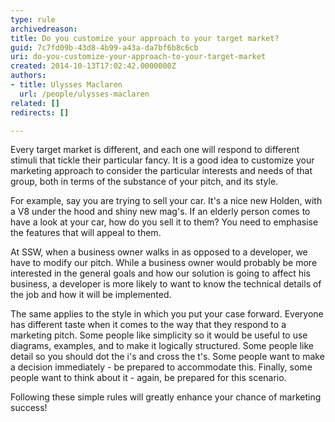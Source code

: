```yaml
---
type: rule
archivedreason: 
title: Do you customize your approach to your target market?
guid: 7c7fd09b-43d8-4b99-a43a-da7bf6b8c6cb
uri: do-you-customize-your-approach-to-your-target-market
created: 2014-10-13T17:02:42.0000000Z
authors:
- title: Ulysses Maclaren
  url: /people/ulysses-maclaren
related: []
redirects: []

---
```


Every target market is different, and each one will respond to different stimuli that tickle their particular fancy. It is a good idea to customize your marketing approach to consider the particular interests and needs of that group, both in terms of the substance of your pitch, and its style.

For example, say you are trying to sell your car. It's a nice new Holden, with a V8 under the hood and shiny new mag's. If an elderly person comes to have a look at your car, how do you sell it to them? You need to emphasise the features that will appeal to them.

<!--endintro-->

At SSW, when a business owner walks in as opposed to a developer, we have to modify our pitch. While a business owner would probably be more interested in the general goals and how our solution is going to affect his business, a developer is more likely to want to know the technical details of the job and how it will be implemented.

The same applies to the style in which you put your case forward. Everyone has different taste when it comes to the way that they respond to a marketing pitch. Some people like simplicity so it would be useful to use diagrams, examples, and to make it logically structured. Some people like detail so you should dot the i's and cross the t's. Some people want to make a decision immediately - be prepared to accommodate this. Finally, some people want to think about it - again, be prepared for this scenario.

Following these simple rules will greatly enhance your chance of marketing success!
